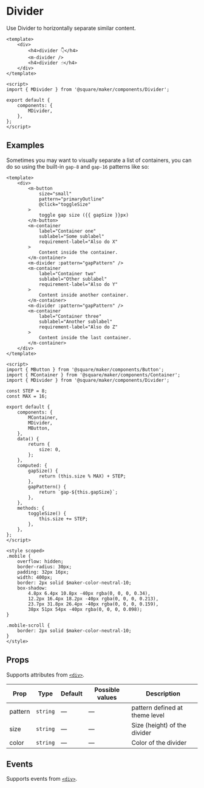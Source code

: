 # Divider

Use Divider to horizontally separate similar content.

```vue
<template>
	<div>
		<h4>divider 👇</h4>
		<m-divider />
		<h4>divider ☝️</h4>
	</div>
</template>

<script>
import { MDivider } from '@square/maker/components/Divider';

export default {
	components: {
		MDivider,
	},
};
</script>
```

## Examples

Sometimes you may want to visually separate a list of containers, you can do so using the built-in `gap-8` and `gap-16` patterns like so:

```vue
<template>
	<div>
		<m-button
			size="small"
			pattern="primaryOutline"
			@click="toggleSize"
		>
			toggle gap size ({{ gapSize }}px)
		</m-button>
		<m-container
			label="Container one"
			sublabel="Some sublabel"
			requirement-label="Also do X"
		>
			Content inside the container.
		</m-container>
		<m-divider :pattern="gapPattern" />
		<m-container
			label="Container two"
			sublabel="Other sublabel"
			requirement-label="Also do Y"
		>
			Content inside another container.
		</m-container>
		<m-divider :pattern="gapPattern" />
		<m-container
			label="Container three"
			sublabel="Another sublabel"
			requirement-label="Also do Z"
		>
			Content inside the last container.
		</m-container>
	</div>
</template>

<script>
import { MButton } from '@square/maker/components/Button';
import { MContainer } from '@square/maker/components/Container';
import { MDivider } from '@square/maker/components/Divider';

const STEP = 8;
const MAX = 16;

export default {
	components: {
		MContainer,
		MDivider,
		MButton,
	},
	data() {
		return {
			size: 0,
		};
	},
	computed: {
		gapSize() {
			return (this.size % MAX) + STEP;
		},
		gapPattern() {
			return `gap-${this.gapSize}`;
		},
	},
	methods: {
		toggleSize() {
			this.size += STEP;
		},
	},
};
</script>

<style scoped>
.mobile {
	overflow: hidden;
	border-radius: 30px;
	padding: 32px 16px;
	width: 400px;
	border: 2px solid $maker-color-neutral-10;
	box-shadow:
		4.8px 6.4px 10.8px -40px rgba(0, 0, 0, 0.34),
		12.2px 16.4px 18.2px -40px rgba(0, 0, 0, 0.213),
		23.7px 31.8px 26.4px -40px rgba(0, 0, 0, 0.159),
		38px 51px 54px -40px rgba(0, 0, 0, 0.098);
}

.mobile-scroll {
	border: 2px solid $maker-color-neutral-10;
}
</style>
```

<!-- api-tables:start -->
## Props

Supports attributes from [`<div>`](https://developer.mozilla.org/en-US/docs/Web/HTML/Element/div).

| Prop    | Type     | Default | Possible values | Description                    |
| ------- | -------- | ------- | --------------- | ------------------------------ |
| pattern | `string` | —       | —               | pattern defined at theme level |
| size    | `string` | —       | —               | Size (height) of the divider   |
| color   | `string` | —       | —               | Color of the divider           |


## Events

Supports events from [`<div>`](https://developer.mozilla.org/en-US/docs/Web/HTML/Element/div).
<!-- api-tables:end -->
